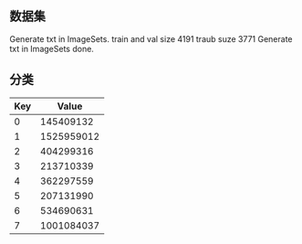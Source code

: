 ## 数据集
Generate txt in ImageSets.
train and val size 4191
traub suze 3771
Generate txt in ImageSets done.

## 分类
| Key | Value      |
| --- | ---------- |
| 0   | 145409132  |
| 1   | 1525959012 |
| 2   | 404299316  |
| 3   | 213710339  |
| 4   | 362297559  |
| 5   | 207131990  |
| 6   | 534690631  |
| 7   | 1001084037 |